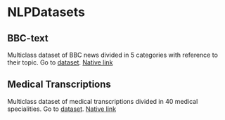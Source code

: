 # NLPDatasets

## **BBC-text**
Multiclass dataset of BBC news divided in 5 categories with reference to their topic.
Go to [dataset](/bbc-text.csv). [Native link](https://www.kaggle.com/datasets/yufengdev/bbc-fulltext-and-category/code)
 ## **Medical Transcriptions**
Multiclass dataset of medical transcriptions divided in 40 medical specialities.
Go to [dataset](/med_transcripts.csv). [Native link](https://www.kaggle.com/datasets/tboyle10/medicaltranscriptions)
